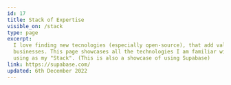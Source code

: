 ```yaml
---
id: 17
title: Stack of Expertise
visible_on: /stack
type: page
excerpt:
  I love finding new tecnologies (especially open-source), that add value to my clients and their
  businesses. This page showcases all the technologies I am familiar with and what I'm currently
  using as my "Stack". (This is also a showcase of using Supabase)
link: https://supabase.com/
updated: 6th December 2022
---
```

